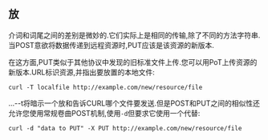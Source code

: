 
## 放

介词和词尾之间的差别是微妙的.它们实际上是相同的传输,除了不同的方法字符串.当POST意欲将数据传递到远程资源时,PUT应该是该资源的新版本.

在这方面,PUT类似于其他协议中发现的旧标准文件上传.您可以用PoT上传资源的新版本.URL标识资源,并指出要放置的本地文件:

```
curl -T localfile http://example.com/new/resource/file
```

…--t将暗示一个放和告诉CURL哪个文件要发送.但是POST和PUT之间的相似性还允许您使用常规卷曲POST机制,使用`-d`但要求它使用一个代替:

```
curl -d "data to PUT" -X PUT http://example.com/new/resource/file
```
